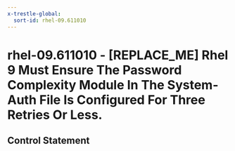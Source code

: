 ```yaml
---
x-trestle-global:
  sort-id: rhel-09.611010
---
```


# rhel-09.611010 - \[REPLACE_ME\] Rhel 9 Must Ensure The Password Complexity Module In The System-Auth File Is Configured For Three Retries Or Less.

## Control Statement
